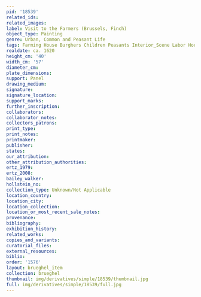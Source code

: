 ```yaml
---
pid: '18539'
related_ids: 
related_images: 
label: Visit to the Farmers (Brussels, Finch)
object_type: Painting
genre: Urban, Common and Peasant Life
tags: Farming House Burghers Children Peasants Interior_Scene Labor Household_items
realdate: ca. 1620
height_cm: '40'
width_cm: '57'
diameter_cm: 
plate_dimensions: 
support: Panel
drawing_medium: 
signature: 
signature_location: 
support_marks: 
further_inscription: 
collaborators: 
collaborator_notes: 
collectors_patrons: 
print_type: 
print_notes: 
printmaker: 
publisher: 
states: 
our_attribution: 
other_attribution_authorities: 
ertz_1979: 
ertz_2008: 
bailey_walker: 
hollstein_no: 
collection_type: Unknown/Not Applicable
location_country: 
location_city: 
location_collection: 
location_or_most_recent_sale_notes: 
provenance: 
bibliography: 
exhibition_history: 
related_works: 
copies_and_variants: 
curatorial_files: 
external_resources: 
biblio: 
order: '1576'
layout: brueghel_item
collection: brueghel
thumbnail: img/derivatives/simple/18539/thumbnail.jpg
full: img/derivatives/simple/18539/full.jpg
---
```

